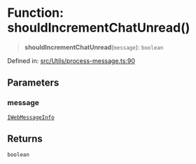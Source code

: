 # Function: shouldIncrementChatUnread()

> **shouldIncrementChatUnread**(`message`): `boolean`

Defined in: [src/Utils/process-message.ts:90](https://github.com/Fokusdotid/bail/blob/fcd0cec6f26de1fb545eb2e03fa5c63fbad99d3d/src/Utils/process-message.ts#L90)

## Parameters

### message

[`IWebMessageInfo`](../namespaces/proto/interfaces/IWebMessageInfo.md)

## Returns

`boolean`
